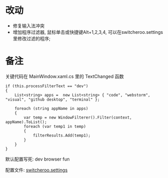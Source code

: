 # 改动  
- 修复输入法冲突
- 增加程序过滤器, 鼠标单击或快捷键Alt+1,2,3,4, 可以在switcheroo.settings里修改过滤的程序;

# 备注

关键代码在 MainWindow.xaml.cs 里的 TextChanged 函数

```
if (this.processFilterText == "dev")
{
    List<string> apps =  new List<string> { "code", "webstorm", "visual", "github desktop", "terminal" };

    foreach (string appName in apps)
    {
        var temp = new WindowFilterer().Filter(context, appName).ToList();
        foreach (var temp1 in temp)
        {
            filterResults.Add(temp1);
        }
    }
}
```

默认配置写死: dev  browser  fun

配置文件: [switcheroo.settings](.\Switcheroo\bin\Debug)
